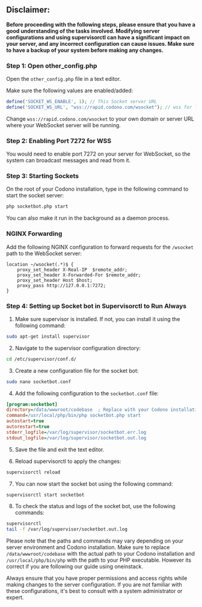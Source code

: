 ## Disclaimer:

**Before proceeding with the following steps, please ensure that you have a good understanding of the tasks involved. Modifying server configurations and using supervisorctl can have a significant impact on your server, and any incorrect configuration can cause issues. Make sure to have a backup of your system before making any changes.**

### Step 1: Open other_config.php

Open the `other_config.php` file in a text editor.

Make sure the following values are enabled/added:

```php
define('SOCKET_WS_ENABLE', 1); // This Socket server URL
define('SOCKET_WS_URL', "wss://rapid.codono.com/wsocket"); // wss for live sites
```

Change `wss://rapid.codono.com/wsocket` to your own domain or server URL where your WebSocket server will be running.

### Step 2: Enabling Port 7272 for WSS

You would need to enable port 7272 on your server for WebSocket, so the system can broadcast messages and read from it.

### Step 3: Starting Sockets

On the root of your Codono installation, type in the following command to start the socket server:

```bash
php socketbot.php start
```

You can also make it run in the background as a daemon process.

### NGINX Forwarding

Add the following NGINX configuration to forward requests for the `/wsocket` path to the WebSocket server:

```nginx
location ~/wsocket(.*)$ {
    proxy_set_header X-Real-IP  $remote_addr;
    proxy_set_header X-Forwarded-For $remote_addr;
    proxy_set_header Host $host;
    proxy_pass http://127.0.0.1:7272;
}
```

### Step 4: Setting up Socket bot in Supervisorctl to Run Always

1. Make sure supervisor is installed. If not, you can install it using the following command:

```bash
sudo apt-get install supervisor
```

2. Navigate to the supervisor configuration directory:

```bash
cd /etc/supervisor/conf.d/
```

3. Create a new configuration file for the socket bot:

```bash
sudo nano socketbot.conf
```

4. Add the following configuration to the `socketbot.conf` file:

```ini
[program:socketbot]
directory=/data/wwwroot/codebase  ; Replace with your Codono installation directory
command=/usr/local/php/bin/php socketbot.php start
autostart=true
autorestart=true
stderr_logfile=/var/log/supervisor/socketbot.err.log
stdout_logfile=/var/log/supervisor/socketbot.out.log
```

5. Save the file and exit the text editor.

6. Reload supervisorctl to apply the changes:

```bash
supervisorctl reload
```

7. You can now start the socket bot using the following command:

```bash
supervisorctl start socketbot
```

8. To check the status and logs of the socket bot, use the following commands:

```bash
supervisorctl
tail -f /var/log/supervisor/socketbot.out.log
```

Please note that the paths and commands may vary depending on your server environment and Codono installation. Make sure to replace `/data/wwwroot/codebase` with the actual path to your Codono installation and `/usr/local/php/bin/php` with the path to your PHP executable. However its correct if you are following our guide using oneinstack.

Always ensure that you have proper permissions and access rights while making changes to the server configuration. If you are not familiar with these configurations, it's best to consult with a system administrator or expert.
